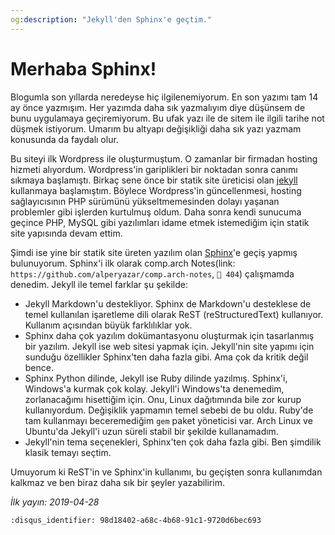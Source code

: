 ```yaml
---
og:description: "Jekyll'den Sphinx'e geçtim."
---
```


# Merhaba Sphinx!

Blogumla son yıllarda neredeyse hiç ilgilenemiyorum. En son yazımı tam 14 ay
önce yazmışım. Her yazımda daha sık yazmalıyım diye düşünsem de bunu uygulamaya
geçiremiyorum. Bu ufak yazı ile de sitem ile ilgili tarihe not düşmek istiyorum.
Umarım bu altyapı değişikliği daha sık yazı yazmam konusunda da faydalı olur.

Bu siteyi ilk Wordpress ile oluşturmuştum. O zamanlar bir firmadan hosting
hizmeti alıyordum. Wordpress'in gariplikleri bir noktadan sonra canımı sıkmaya
başlamıştı. Birkaç sene önce bir statik site üreticisi olan
[jekyll](https://jekyllrb.com/) kullanmaya başlamıştım. Böylece Wordpress'in
güncellenmesi, hosting sağlayıcısının PHP sürümünü yükseltmemesinden dolayı
yaşanan problemler gibi işlerden kurtulmuş oldum. Daha sonra kendi sunucuma
geçince PHP, MySQL gibi yazılımları idame etmek istemediğim için statik site
yapısında devam ettim.

Şimdi ise yine bir statik site üreten yazılım olan
[Sphinx](https://www.sphinx-doc.org/)'e geçiş yapmış bulunuyorum. Sphinx'i ilk
olarak comp.arch Notes(link: `https://github.com/alperyazar/comp.arch-notes`,
`🔗 404`)
çalışmamda denedim. Jekyll ile temel farklar şu şekilde:

- Jekyll Markdown'u destekliyor. Sphinx de Markdown'u desteklese de temel
  kullanılan işaretleme dili olarak ReST (reStructuredText) kullanıyor. Kullanım
  açısından büyük farklılıklar yok.
- Sphinx daha çok yazılım dokümantasyonu oluşturmak için tasarlanmış bir
  yazılım. Jekyll ise web sitesi yapmak için. Jekyll'nin site yapımı için
  sunduğu özellikler Sphinx'ten daha fazla gibi. Ama çok da kritik değil bence.
- Sphinx Python dilinde, Jekyll ise Ruby dilinde yazılmış. Sphinx'i, Windows'a
  kurmak çok kolay. Jekyll'i Windows'ta denemedim, zorlanacağımı hisettiğim
  için. Onu, Linux dağıtımında bile zor kurup kullanıyordum. Değişiklik yapmamın
  temel sebebi de bu oldu. Ruby'de tam kullanmayı beceremediğim `gem` paket
  yöneticisi var. Arch Linux ve Ubuntu'da Jekyll'i uzun süreli stabil bir
  şekilde kullanamadım.
- Jekyll'nin tema seçenekleri, Sphinx'ten çok daha fazla gibi. Ben şimdilik
  klasik temayı seçtim.

Umuyorum ki ReST'in ve Sphinx'in kullanımı, bu geçişten sonra kullanımdan
kalkmaz ve ben biraz daha sık bir şeyler yazabilirim.

*İlk yayın: 2019-04-28*

```{disqus}
:disqus_identifier: 98d18402-a68c-4b68-91c1-9720d6bec693
```
